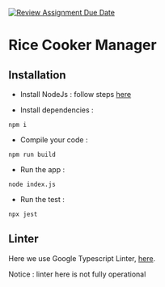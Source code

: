 [![Review Assignment Due Date](https://classroom.github.com/assets/deadline-readme-button-24ddc0f5d75046c5622901739e7c5dd533143b0c8e959d652212380cedb1ea36.svg)](https://classroom.github.com/a/PHq8Kfj_)

# Rice Cooker Manager

## Installation 

- Install NodeJs : follow steps [here](https://nodejs.org/en/download)

- Install dependencies : 
```
npm i
```

- Compile your code : 
```
npm run build
```

- Run the app :
```
node index.js
```

- Run the test : 
```
npx jest
```

## Linter 

Here we use Google Typescript Linter, [here](https://github.com/google/gts?fbclid=IwAR0o0gbV_gbbpv3rX8B2xFuhTkmr5Ee_qxV9Rpv7KI0egUVXBaUhskkvgps).


Notice : linter here is not fully operational